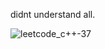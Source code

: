 didnt understand all.

![leetcode_c++-37](https://github.com/user-attachments/assets/b11ef8ba-1c37-44d2-be46-3a07464cf9de)


